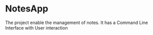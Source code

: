 # NotesApp
The project enable the management of notes. It has a Command Line Interface with User interaction
